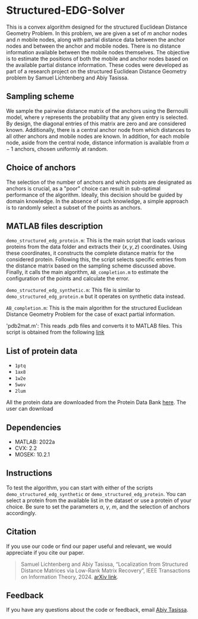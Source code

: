 # Structured-EDG-Solver
This is a convex algorithm designed for the structured Euclidean Distance Geometry Problem. In this problem, we are given a set of $m$ anchor nodes and $n$ mobile nodes, along with partial distance data between the anchor nodes and between the anchor and mobile nodes. There is no distance information available between the mobile nodes themselves. The objective is to estimate the positions of both the mobile and anchor nodes based on the available partial distance information. These codes were developed as part of a research project on the structured Euclidean Distance Geometry problem by Samuel Lichtenberg and Abiy Tasissa.

## Sampling scheme
We sample the pairwise distance matrix of the anchors using the Bernoulli model, where $\gamma$ represents the probability that any given entry is selected. By design, the diagonal entries of this matrix are zero and are considered known. Additionally, there is a central anchor node from which distances to all other anchors and mobile nodes are known. In addition, for each mobile node, aside from the central node, distance information is available from $\alpha-1$ anchors, chosen uniformly at random.

## Choice of anchors
The selection of the number of anchors and which points are designated as anchors is crucial, as a "poor" choice can result in sub-optimal performance of the algorithm. Ideally, this decision should be guided by domain knowledge. In the absence of such knowledge, a simple approach is to randomly select a subset of the points as anchors.

## MATLAB files description
`demo_structured_edg_protein.m`: This is the main script that loads various proteins from the data folder and extracts their $(x,y,z)$ coordinates. Using these coordinates, it constructs the complete distance matrix for the considered protein. Following this, the script selects specific entries from the distance matrix based on the sampling scheme discussed above. Finally, it calls the main algorithm, `AB_completion.m` to estimate the configuration of the points and calculate the error. 

`demo_structured_edg_synthetic.m`: This file is similar to `demo_structured_edg_protein.m` but it operates on synthetic data instead.

`AB_completion.m`: This is the main algorithm for the structured Euclidean Distance Geometry Problem for the case of exact partial information. 

'pdb2mat.m': This reads .pdb files and converts it to MATLAB files. This script is obtained from the following [link](https://www.mathworks.com/matlabcentral/fileexchange/42957-read-and-write-pdb-files-using-matlab?s_tid=FX_rc2_behav) 

## List of protein data
* `1ptq`
* `1ax8`
* `1w2e`
* `5wov`
* `2lum`

All the protein data are downloaded from the Protein Data Bank [here](https://www.rcsb.org/). The user can download 

## Dependencies

* MATLAB: 2022a
* CVX: 2.2
* MOSEK: 10.2.1

## Instructions

To test the algorithm, you can start with either of the scripts `demo_structured_edg_synthetic` or `demo_structured_edg_protein`. You can select a protein from the available list in the dataset or use a protein of your choice. Be sure to set the parameters $\alpha$, $\gamma$, $m$, and the selection of anchors accordingly. 

## Citation

If you use our code or find our paper useful and relevant, we would appreciate if you cite our paper. 
> Samuel Lichtenberg and Abiy Tasissa, “Localization from Structured Distance Matrices via Low-Rank Matrix Recovery”, IEEE Transactions on Information Theory, 2024.
[arXiv link](https://arxiv.org/pdf/2311.18076). 

## Feedback

If you have any questions about the code or feedback, email <a href="mailto:abiy19@gmail.com">Abiy Tasissa</a>.

